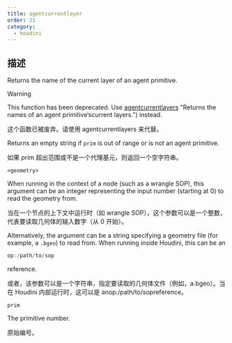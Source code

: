 ```yaml
---
title: agentcurrentlayer
order: 21
category:
  - houdini
---
```

    
## 描述

Returns the name of the current layer of an agent primitive.

Warning

This function has been deprecated. Use
[agentcurrentlayers](agentcurrentlayers.html) "Returns the names of an agent
primitive‘scurrent layers.") instead.

这个函数已被废弃。请使用 agentcurrentlayers 来代替。

Returns an empty string if `prim` is out of range or is not an agent
primitive.

如果 prim 超出范围或不是一个代理基元，则返回一个空字符串。

`<geometry>`

When running in the context of a node (such as a wrangle SOP), this argument
can be an integer representing the input number (starting at 0) to read the
geometry from.

当在一个节点的上下文中运行时（如 wrangle SOP），这个参数可以是一个整数，代表要读取几何体的输入数字（从 0 开始）。

Alternatively, the argument can be a string specifying a geometry file (for
example, a `.bgeo`) to read from. When running inside Houdini, this can be an

```c
op:/path/to/sop
```

reference.

或者，该参数可以是一个字符串，指定要读取的几何体文件（例如，a.bgeo）。当在 Houdini 内部运行时，这可以是 anop:/path/to/sopreference。

`prim`

The primitive number.

原始编号。
